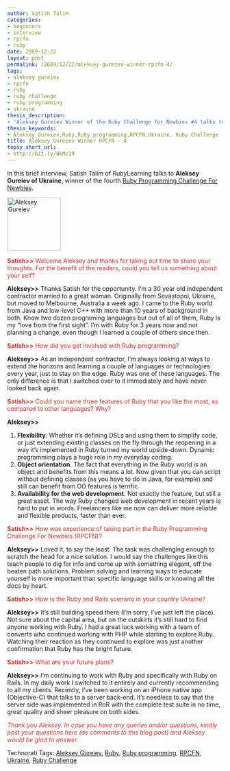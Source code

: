 ```yaml
---
author: Satish Talim
categories:
- beginners
- interview
- rpcfn
- ruby
date: 2009-12-22
layout: post
permalink: /2009/12/22/aleksey-gureiev-winner-rpcfn-4/
tags:
- aleksey gureiev
- rpcfn
- ruby
- ruby challenge
- ruby programming
- ukraine
thesis_description:
- 'Aleksey Gureiev Winner of the Ruby Challenge for Newbies #4 talks to RubyLearning.'
thesis_keywords:
- Aleksey Gureiev,Ruby,Ruby programming,RPCFN,Ukraine, Ruby Challenge
title: Aleksey Gureiev Winner RPCFN - 4
topsy_short_url:
- http://bit.ly/8kMc39
---
```


<div>
  <p class="alert">
    In this brief interview, Satish Talim of RubyLearning talks to <b>Aleksey Gureiev of Ukraine</b>, winner of the fourth <a href="http://rubylearning.com/blog/2009/11/26/rpcfn-rubyfun-4/">Ruby Programming Challenge For Newbies</a>.
  </p>
  
  <p>
    <img class="alignright" title="Aleksey Gureiev" src="http://www.rubylearning.com/images/alekseygureiev125x125.jpg" alt="Aleksey Gureiev" width="125" height="125" />
  </p>
  
  <p>
    <span style="color:#CC3333;"><strong>Satish>></strong> Welcome Aleksey and thanks for taking out time to share your thoughts. For the benefit of the readers, could you tell us something about your self?</span>
  </p>
  
  <p>
    <strong>Aleksey>></strong> Thanks Satish for the opportunity. I&#8217;m a 30 year old independent contractor married to a great woman. Originally from Sevastopol, Ukraine, but moved to Melbourne, Australia a week ago. I came to the Ruby world from Java and low-level C++ with more than 10 years of background in both. Know two dozen programing languages but out of all of them, Ruby is my &#8220;love from the first sight&#8221;. I&#8217;m with Ruby for 3 years now and not planning a change, even though I learned a couple of others since then.
  </p>
  
  <p>
    <span style="color:#CC3333;"><strong>Satish>></strong> How did you get involved with Ruby programming?</span>
  </p>
  
  <p>
    <strong>Aleksey>></strong> As an independent contractor, I&#8217;m always looking at ways to extend the horizons and learning a couple of languages or technologies every year, just to stay on the edge. Ruby was one of these languages. The only difference is that I switched over to it immediately and have never looked back again.
  </p>
  
  <p>
    <span style="color:#CC3333;"><strong>Satish>></strong> Could you name three features of Ruby that you like the most, as compared to other languages? Why?</span>
  </p>
  
  <p>
    <strong>Aleksey>></strong>
  </p>
  
  <ol>
    <li>
      <b>Flexibility</b>. Whether it&#8217;s defining DSLs and using them to simplify code, or just extending existing classes on the fly through the reopening in a way it&#8217;s implemented in Ruby turned my world upside-down. Dynamic programming plays a huge role in my everyday coding.
    </li>
    <li>
      <b>Object orientation</b>. The fact that everything in the Ruby world is an object and benefits from this means a lot. Now given that you can script without defining classes (as you have to do in Java, for example) and still can benefit from OO features is terrific.
    </li>
    <li>
      <b>Availability for the web development</b>. Not exactly the feature, but still a great asset. The way Ruby changed web development in recent years is hard to put in words. Freelancers like me now can deliver more reliable and flexible products, faster than ever.
    </li>
  </ol>
  
  <p>
    <span style="color:#CC3333;"><strong>Satish>></strong> How was experience of taking part in the Ruby Programming Challenge For Newbies (RPCFN)?</span>
  </p>
  
  <p>
    <strong>Aleksey>></strong> Loved it, to say the least. The task was challenging enough to scratch the head for a nice solution. I would say the challenges like this teach people to dig for info and come up with something elegant, off the beaten path solutions. Problem solving and learning ways to educate yourself is more important than specific language skills or knowing all the docs by heart.
  </p>
  
  <p>
    <span style="color:#CC3333;"><strong>Satish>></strong> How is the Ruby and Rails scenario in your country Ukraine?</span>
  </p>
  
  <p>
    <strong>Aleksey>></strong> It&#8217;s still building speed there (I&#8217;m sorry, I&#8217;ve just left the place). Not sure about the capital area, but on the outskirts it&#8217;s still hard to find anyone working with Ruby. I had a great luck working with a team of converts who continued working with PHP while starting to explore Ruby. Watching their reaction as they continued to explore was just another confirmation that Ruby has the bright future.
  </p>
  
  <p>
    <span style="color:#CC3333;"><strong>Satish>></strong> What are your future plans?</span>
  </p>
  
  <p>
    <strong>Aleksey>></strong> I&#8217;m continuing to work with Ruby and specifically with Ruby on Rails. In my daily work I switched to it entirely and currently recommending to all my clients. Recently, I&#8217;ve been working on an iPhone native app (Objective-C) that talks to a server back-end. It&#8217;s needless to say that the server side was implemented in RoR with the complete test suite in no time, great quality and sheer pleasure on both sides.
  </p>
  
  <p>
    <span style="color:#CC3333;"><em>Thank you Aleksey. In case you have any queries and/or questions, kindly post your questions here (as comments to this blog post) and Aleksey would be glad to answer.</em></span>
  </p>
</div>

Technorati Tags: <a href="http://technorati.com/tag/Aleksey+Gureiev" rel="tag">Aleksey Gureiev</a>, <a href="http://technorati.com/tag/Ruby" rel="tag">Ruby</a>, <a href="http://technorati.com/tag/Ruby+programming" rel="tag">Ruby programming</a>, <a href="http://technorati.com/tag/RPCFN" rel="tag">RPCFN</a>, <a href="http://technorati.com/tag/Ukraine" rel="tag">Ukraine</a>, <a href="http://technorati.com/tag/Ruby+Challenge" rel="tag"> Ruby Challenge</a>

